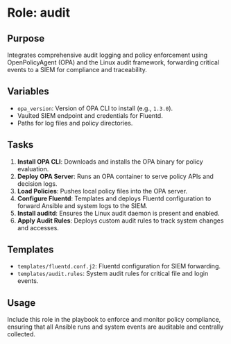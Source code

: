 # Role: audit

## Purpose
Integrates comprehensive audit logging and policy enforcement using OpenPolicyAgent (OPA) and the Linux audit framework, forwarding critical events to a SIEM for compliance and traceability.

## Variables
- `opa_version`: Version of OPA CLI to install (e.g., `1.3.0`).
- Vaulted SIEM endpoint and credentials for Fluentd.
- Paths for log files and policy directories.

## Tasks
1. **Install OPA CLI**: Downloads and installs the OPA binary for policy evaluation.
2. **Deploy OPA Server**: Runs an OPA container to serve policy APIs and decision logs.
3. **Load Policies**: Pushes local policy files into the OPA server.
4. **Configure Fluentd**: Templates and deploys Fluentd configuration to forward Ansible and system logs to the SIEM.
5. **Install auditd**: Ensures the Linux audit daemon is present and enabled.
6. **Apply Audit Rules**: Deploys custom audit rules to track system changes and accesses.

## Templates
- `templates/fluentd.conf.j2`: Fluentd configuration for SIEM forwarding.
- `templates/audit.rules`: System audit rules for critical file and login events.

## Usage
Include this role in the playbook to enforce and monitor policy compliance, ensuring that all Ansible runs and system events are auditable and centrally collected.
